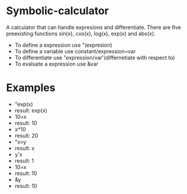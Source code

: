 # Symbolic-calculator

A calculator that can handle expresions and differentiate. There are five preexisting functions sin(x), cos(x), log(x), exp(x) and abs(x).

* To define a expression use "(expresion)
* To define a variable use constant/expression=var
* To differentiate use "expression/var'(differnetiate with respect to)
* To evaluate a expression use &var

# Examples

* "exp(x)
* result: exp(x)
* 10=x
* result: 10
* x*10
* result: 20
* "x=y
* result: x
* y'x
* result: 1
* 10=x
* result: 10
* &y
* result: 10

